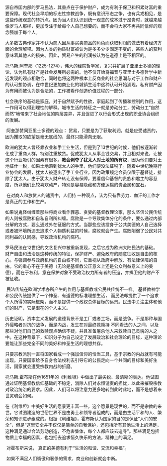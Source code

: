 ​		源自帝国内部的罗马民法，其重点在于保护财产，成为有利于保卫和积累财富的重要保障。现代社会早期的标志性宗教战争，既有意识形态之争，也有兵戎相见，是这些传统观念的转折点。因为当人们认识到统一观念的成本过于昂贵时，就越来越像罗马人那样，更加专注于给每个人自己想要的，而不会将大家不再共同信仰的观念强加于每个人。

​		大多数古典作家并不认为商人因从事买卖商品的角色而获取利润的做法有着经济方面的合理解释。因为人类的物质财富被认为是多多少少固定不变的，某些人的获利意味着其他人的损失。因此，贸易产生的利润被认为在道德上是不相容的。

​		托马斯.阿奎那（1225-1274），伟大的经院哲学家，复兴并扩展了亚里士多德的理论，认为私有财产是社会发展所必需的。他不仅开始将福音与亚里士多德哲学中新近发现的观点相融合，同时也将这两种根本上反商业的社会思潮与对于工作和财产的认可想协调，在中世纪更加商业化的城镇生活中这种认可开始涌现。私有财产因为有用而被认为是合法的，工作被看作创造价值过程的一部分。

​		社会秩序的基础是家庭，对于自然赋予的性欲，家庭起到了传播和控制的作用，这一作用可以得到理性的解释。城市生活的特征之一就是劳动分工，劳动分工“自然而然”地带来了社会地位的阶层差异，并且促进了以行会形式出现的职业协会组织的发展。

​		阿奎那赞同亚里士多德的观点： 贸易，只要是为了获取利润，就是应受谴责的，因为攫取的欲望是毫无底线的，最终只能滑向无限。

​		欧洲的犹太人曾经靠农业和手工业生活，但是到了13世纪的时候，他们被逐渐转化成了重商人群，特别注重放贷。促成犹太人从事金钱交易，并且相对来说，让被这个行业吸引的因素有很多。**教会剥夺了犹太人对土地的所有权**，因为他们要对土地征什一税，如果土地落到犹太人的手里，他们便没法征税了。随着中世纪晚期行业协会的发展，犹太人被逐出了手工业行业，因为政策规定会员仅限于基督徒，排除了犹太人。由于犹太人财产转让没有保障，要看信仰基督的贵族和君主的容忍度，所以他们比较喜欢动产，特别是容易隐藏和方便运输的贵金属和宝石。

​		在对商人和放贷人的谴责中，人们持 一种观点，认为只有靠劳力、血汗的工作才是真正的工作和生产。

​		如果说鬼怪纠缠着那些将商业看作罪恶、贪婪的基督教理论家，那么坚信公民传统的人则被腐败和自私自利所纠缠。腐败是一个导致集体分化的条件，要么通过内部分解的方式，要么通过外在征服的方式。当那些应该投身于公共美德的人自己选择或者被环境所迫去追求个人物质利益的时候，腐败就会产生。腐败削弱了公民对共同利益的认同感，导致政治机构的腐朽。

​		罗马民法在12世纪的文艺复兴中被重新发现，之后它成为欧洲大陆民法的基础。财产自由和法治是这种传统的特征，保护财产、避免政府的随意征收是自由的核心。与强调参与政府机构的自由权不同，它重视从政府中解放、有法律保障的自由。它的重心不在于美德（无论是基督教公正意义上还是公众利益意义上的美德），而在于权利，意在保护对象不受政治权力所有者的压迫，并捍卫他的财产不被征收。

​		民法传统在欧洲学术办所产生的作用与基督教或公民共传统不一样。  基督教神学和公民传统提供了一个神圣、有道德的标准理想生活， 而民法却提供了一个追求个人所得的实际框架，而不是提供一个政权总体目标的远景。民法中关注主体和他们的财产，它是潜在的个人主义。

​		历史证明，资本主义发展的道德背景不是工厂或者工场，而是战争。不是那种与国外侵略者对抗的战争，而是内战，发生在对最终救赎持 不同看法的人之间，以及那些对他们自己的救赎观点确信不疑，并且准备屠杀他人来救赎自己灵魂的人之中。在这种背景下，知识分子为自己设定了发展政治和社会理论的目标，这种理论要能让那些完全不同的美好和神圣生活的理想共存。

​		只要宗教派别一直将国家看成一个强加信仰的恰当工具，基于宗教的内战就有可能出现。只要国家给予自身合法权利去引导它的公民走向一个共同的目标和美好生活，国家就会遭受宗教内战的折磨。

​		托马斯.霍布斯在他1651年的《利维坦》中做出了最尖锐、最清晰的表达。他试图通过证明基督教信仰基础的不稳定，消除人们对永恒谴责的担忧，以此来摧毁宗教对政治统治的要求。因此，人们可以将注意力更多地转到此时此地，而不是想着来世灵魂会如何。

​		在《利维坦》中美好生活的愿景更丰富一些。这个愿景是现世的，而不是宗教的来世。它试图建造的世俗世界不是由勇士和领导者组成的，而是由生活平和的人、繁荣和知识进步组成的。根据《利维坦》，霍布斯认为国家的目的是保证“人们的安全”，但是“这里安全并不仅仅是简单的自我保护，还包括所有其他生活上的满足，这种满足通过合法劳动创造，不危害集体，每个人都应该去追寻”。那些满足包括物质上幸福的因素，也包括去追求恒久快乐的方法，精神上的满足。

​		对霍布斯来说， 真正的美德有利于“生活的和谐、交流和幸福”。

​		如果不满足人们骄傲和奢侈的需求，商业和创新就会中断。